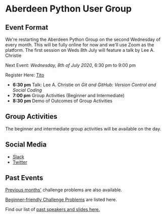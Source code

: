 # Aberdeen Python User Group

## Event Format

We're restarting the Aberdeen Python Group on the second Wednesday of every month. This will be fully online for now and we'll use Zoom as the platform. The first session on Weds 8th July will feature a talk by Lee A. Christie

Next Event: *Wednesday, 8th of July 2020*, 6:30 pm to 9:00 pm

Register Here: [Tito](https://ti.to/code-the-city/aberdeen-python-user-group-jul-2020)

- **6:30 pm** Talk: Lee A. Christie on *Git and GitHub: Version Control and Social Coding*
- **7:00 pm** Group Activities (Beginner and Intermediate)
- **8:30 pm** Demo of Outcomes of Group Activities

## Group Activities

The beginner and intermediate group activities will be available on the day.

## Social Media

- [Slack](https://join.slack.com/t/python-aberdeen/shared_invite/zt-fe4vr06d-TavzVV4ZusCxYLEdCqxsyQ)
- [Twitter](https://twitter.com/pythonaberdeen)

## Past Events

[Previous months'](/previous) challenge problems are also available.

[Beginner-friendly Challenge Problems](beginner.md) are listed here.

Find our list of [past speakers and slides here.](https://github.com/PythonAberdeen/user_group/wiki/Speakers)
